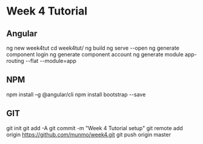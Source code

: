 # Week 4 Tutorial

## Angular
ng new week4tut
cd week4tut/
ng build
ng serve --open
ng generate component login
ng generate component account
ng generate module app-routing --flat --module=app

## NPM
npm install –g @angular/cli
npm install bootstrap --save
## GIT

git init
git add -A
git commit -m "Week 4 Tutorial setup"
git remote add origin https://github.com/munmo/week4.git
git push origin master